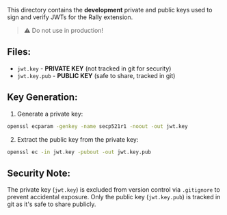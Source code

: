 This directory contains the **development** private and public keys used to sign and verify JWTs for the Rally extension.

> ⚠️ Do not use in production!

## Files:
- `jwt.key` - **PRIVATE KEY** (not tracked in git for security)
- `jwt.key.pub` - **PUBLIC KEY** (safe to share, tracked in git)

## Key Generation:
1. Generate a private key:
```bash
openssl ecparam -genkey -name secp521r1 -noout -out jwt.key
```

2. Extract the public key from the private key:
```bash
openssl ec -in jwt.key -pubout -out jwt.key.pub
```

## Security Note:
The private key (`jwt.key`) is excluded from version control via `.gitignore` to prevent accidental exposure. Only the public key (`jwt.key.pub`) is tracked in git as it's safe to share publicly.


